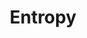 ---
title: "Entropy"

categories: ['']

tags: ['Entropy']

arabic: ['اﻹنتروبيا']

publishers: ['معجم مصطلحات التعلم الآلي والتعلم العميق وعلم البيانات']

types: "word"

slug: ""
---